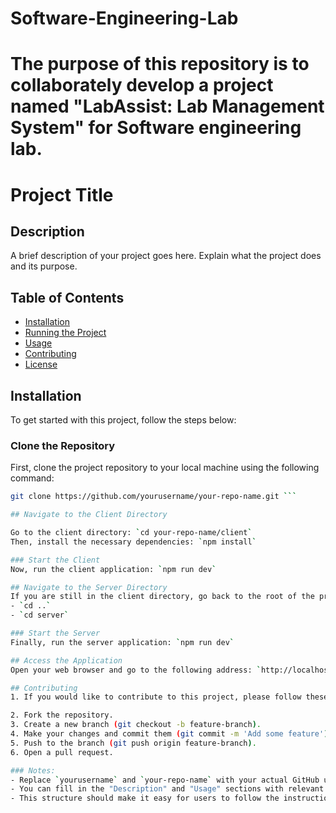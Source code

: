 # Software-Engineering-Lab

# The purpose of this repository is to collaborately develop a project named "LabAssist: Lab Management System" for Software engineering lab.  

# Project Title

## Description
A brief description of your project goes here. Explain what the project does and its purpose.

## Table of Contents
- [Installation](#installation)
- [Running the Project](#running-the-project)
- [Usage](#usage)
- [Contributing](#contributing)
- [License](#license)

## Installation

To get started with this project, follow the steps below:

### Clone the Repository
First, clone the project repository to your local machine using the following command:

```bash
git clone https://github.com/yourusername/your-repo-name.git ```

## Navigate to the Client Directory

Go to the client directory: `cd your-repo-name/client`
Then, install the necessary dependencies: `npm install`

### Start the Client
Now, run the client application: `npm run dev`

## Navigate to the Server Directory
If you are still in the client directory, go back to the root of the project and then navigate to the server directory: 
- `cd ..`
- `cd server`

### Start the Server
Finally, run the server application: `npm run dev`

## Access the Application
Open your web browser and go to the following address: `http://localhost:5173/`

## Contributing
1. If you would like to contribute to this project, please follow these steps:

2. Fork the repository.
3. Create a new branch (git checkout -b feature-branch).
4. Make your changes and commit them (git commit -m 'Add some feature').
5. Push to the branch (git push origin feature-branch).
6. Open a pull request.

### Notes:
- Replace `yourusername` and `your-repo-name` with your actual GitHub username and repository name.
- You can fill in the "Description" and "Usage" sections with relevant information about your project.
- This structure should make it easy for users to follow the instructions and get your project up and running!